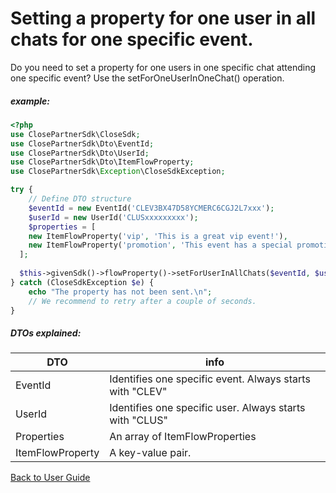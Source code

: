 # Setting a property for one user in all chats for one specific event.
Do you need to set a property for one users in one specific chat attending one specific event? Use the setForOneUserInOneChat() operation.

##### example:
```php
<?php
use ClosePartnerSdk\CloseSdk;
use ClosePartnerSdk\Dto\EventId;
use ClosePartnerSdk\Dto\UserId;
use ClosePartnerSdk\Dto\ItemFlowProperty;
use ClosePartnerSdk\Exception\CloseSdkException;

try {
    // Define DTO structure
    $eventId = new EventId('CLEV3BX47D58YCMERC6CGJ2L7xxx');
    $userId = new UserId('CLUSxxxxxxxxx');
    $properties = [
    new ItemFlowProperty('vip', 'This is a great vip event!'),
    new ItemFlowProperty('promotion', 'This event has a special promotion'),
  ];
  
  $this->givenSdk()->flowProperty()->setForUserInAllChats($eventId, $userId, $itemFlowProperties);
} catch (CloseSdkException $e) {
    echo "The property has not been sent.\n";
    // We recommend to retry after a couple of seconds.
}
```
##### DTOs explained:
| DTO | info |
| -------- | ----------- |
|EventId| Identifies one specific event. Always starts with "CLEV"|
|UserId| Identifies one specific user. Always starts with "CLUS"|
|Properties|An array of ItemFlowProperties|
|ItemFlowProperty|A key-value pair.|

[Back to User Guide](/USERGUIDE.md#flowproperty)